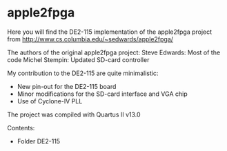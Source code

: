 # apple2fpga
Here you will find the DE2-115 implementation of the apple2fpga project from 
http://www.cs.columbia.edu/~sedwards/apple2fpga/

The authors of the  original apple2fpga project:
Steve Edwards: Most of the code
Michel Stempin: Updated SD-card controller

My contribution to the DE2-115 are quite minimalistic:
* New pin-out for the DE2-115 board
* Minor modifications for the SD-card interface and VGA chip
* Use of Cyclone-IV PLL

The project was compiled with Quartus II v13.0

Contents:
* Folder DE2-115
